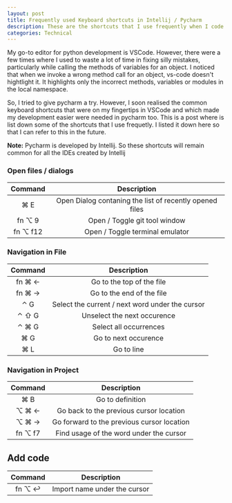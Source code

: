 ```yaml
---
layout: post
title: Frequently used Keyboard shortcuts in Intellij / Pycharm
description: These are the shortcuts that I use frequently when I code
categories: Technical
---
```


My go-to editor for python development is VSCode. However, there were a few times where I used to waste a lot of time in fixing silly mistakes, particularly while calling the methods of variables for an object. I noticed that when we invoke a wrong method call for an object, vs-code doesn't hightlight it. It highlights only the incorrect methods, variables or modules in the local namespace.

So, I tried to give pycharm a try. However, I soon realised the common keyboard shortcuts that were on my fingertips in VSCode and which made my development easier were needed in pycharm too. This is a post where is list down some of the shortcuts that I use frequetly. I listed it down here so that I can refer to this in the future.

**Note:**
Pycharm is developed by Intellij. So these shortcuts will remain common for all the IDEs created by Intellij


### Open files / dialogs

| Command | Description |
|:---:|:---:|
| ⌘ E | Open Dialog contaning the list of recently opened files |
| fn ⌥ 9 | Open / Toggle git tool window|
| fn  ⌥  f12 | Open / Toggle terminal emulator|


### Navigation in File

| Command | Description |
|:---:|:---:|
| fn   ⌘   ← | Go to the top of the file|
| fn   ⌘   → | Go to the end of the file|
| ⌃ G | Select the current / next word under the cursor|
| ⌃ ⇧ G| Unselect the next occurence|
| ⌃ ⌘ G| Select all occurrences|
| ⌘ G | Go to next occurence|
| ⌘ L| Go to line|


### Navigation in Project

| Command | Description |
|:---:|:---:|
| ⌘ B | Go to definition |
| ⌥   ⌘   ← | Go back to the previous cursor location|
| ⌥   ⌘   → | Go forward to the previous cursor location|
| fn  ⌥  f7	| Find usage of the word under the cursor|


## Add code

| Command | Description |
|:---:|:---:|
| fn ⌥  ↩ | Import name under the cursor|